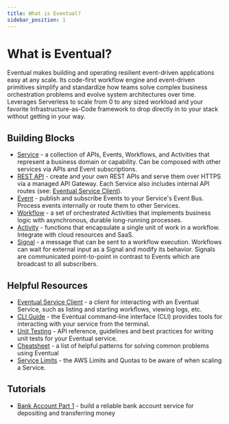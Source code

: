 ```yaml
---
title: What is Eventual?
sidebar_position: 1
---
```


# What is Eventual?

Eventual makes building and operating resilient event-driven applications easy at any scale. Its code-first workflow engine and event-driven primitives simplify and standardize how teams solve complex business orchestration problems and evolve system architectures over time. Leverages Serverless to scale from 0 to any sized workload and your favorite Infrastructure-as-Code framework to drop directly in to your stack without getting in your way.

## Building Blocks

- [Service](./reference/service.md) - a collection of APIs, Events, Workflows, and Activities that represent a business domain or capability. Can be composed with other services via APIs and Event subscriptions.
- [REST API](./reference/api.md) - create and your own REST APIs and serve them over HTTPS via a managed API Gateway. Each Service also includes internal API routes (see: [Eventual Service Client](./reference/service-client.md)).
- [Event](./reference/event.md) - publish and subscribe Events to your Service's Event Bus. Process events internally or route them to other Services.
- [Workflow](./reference/workflow.md) - a set of orchestrated Activities that implements business logic with asynchronous, durable long-running processes.
- [Activity](./reference/activity.md) - functions that encapsulate a single unit of work in a workflow. Integrate with cloud resources and SaaS.
- [Signal](./reference/signal.md) - a message that can be sent to a workflow execution. Workflows can wait for external input as a Signal and modify its behavior. Signals are communicated point-to-point in contrast to Events which are broadcast to all subscribers.

## Helpful Resources

- [Eventual Service Client](./reference/service-client.md) - a client for interacting with an Eventual Service, such as listing and starting workflows, viewing logs, etc.
- [CLI Guide](./reference/cli.md) - the Eventual command-line interface (CLI) provides tools for interacting with your service from the terminal.
- [Unit Testing](./reference/unit-testing.md) - API reference, guidelines and best practices for writing unit tests for your Eventual service.
- [Cheatsheet](./cheatsheet.md) - a list of helpful patterns for solving common problems using Eventual
- [Service Limits](./reference/service-scaling-limits.md) - the AWS Limits and Quotas to be aware of when scaling a Service.

## Tutorials

- [Bank Account Part 1](./tutorial/bank-account.md) - build a reliable bank account service for depositing and transferring money
